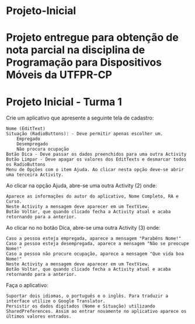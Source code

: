 # Projeto-Inicial
# Projeto entregue para obtenção de nota parcial na disciplina de Programação para Dispositivos Móveis da UTFPR-CP

# Projeto Inicial - Turma 1

Crie um aplicativo que apresente a seguinte tela de cadastro:

    Nome (EditText)
    Situação (RadioButtons): - Deve permitir apenas escolher um.
        Empregado
        Desempregado
        Não procura ocupação
    Botão Dica - Deve passar os dados preenchidos para uma outra Activity
    Botão Limpar - Deve apagar os valores dos EditTexts e desmarcar todos os RadioButtons
    Menu de Opções com o item Ajuda. Ao clicar nesta opção deve-se abrir uma terceira Activity.

Ao clicar na opção Ajuda, abre-se uma outra Activity (2) onde:

    Aparece as informações do autor do aplicativo, Nome Completo, RA e Curso.
    Neste Activity a mensagem deve aparecer em um TextView.
    Botão Voltar, que quando clicado fecha a Activity atual e acaba retornando para a anterior.

Ao clicar no no botão Dica, abre-se uma outra Activity (3) onde:

    Caso a pessoa esteja empregada, aparece a mensagem "Parabéns Nome!" 
    Caso a pessoa esteja desempregada, aparece a mensagem "Não se preocupe Nome!"
    Caso a pessoa não procure ocupação, aparece a mensagem "Que vida boa Nome!"
    Neste Activity a mensagem deve aparecer em um TextView.
    Botão Voltar, que quando clicado fecha a Activity atual e acaba retornando para a anterior.

Faça o aplicativo:

    Suportar dois idiomas, o português e o inglês. Para traduzir a interface utilize o Google Translator.
    Persistir os dados digitados (Nome e Situação) utilizando SharedPreferences. Assim ao entrar novamente no aplicativo aparece os últimos valores entrados.

